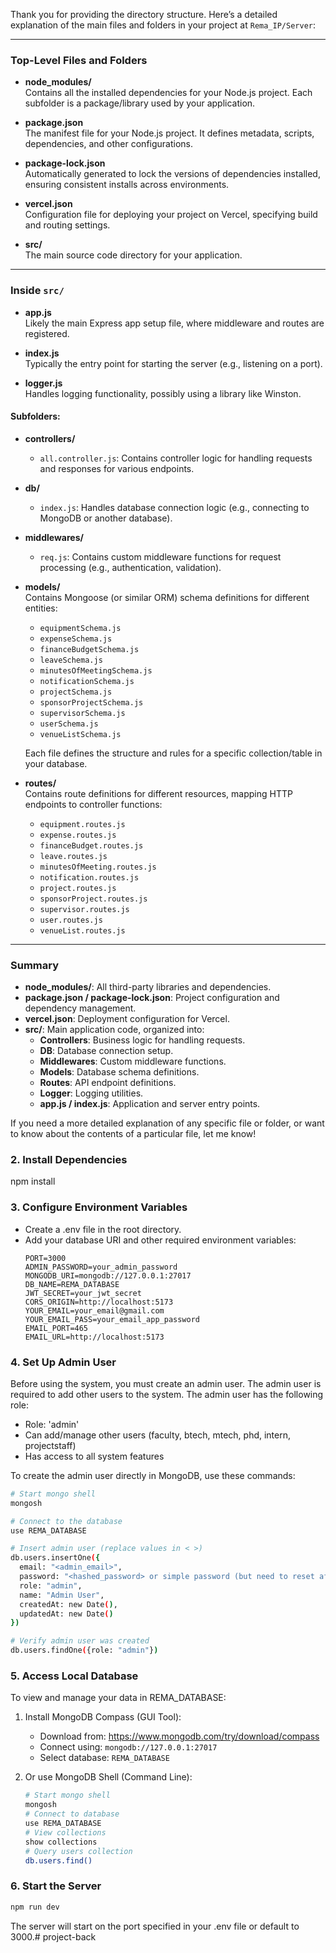 Thank you for providing the directory structure. Here’s a detailed explanation of the main files and folders in your project at `Rema_IP/Server`:

---

### Top-Level Files and Folders

- **node_modules/**  
  Contains all the installed dependencies for your Node.js project. Each subfolder is a package/library used by your application.

- **package.json**  
  The manifest file for your Node.js project. It defines metadata, scripts, dependencies, and other configurations.

- **package-lock.json**  
  Automatically generated to lock the versions of dependencies installed, ensuring consistent installs across environments.

- **vercel.json**  
  Configuration file for deploying your project on Vercel, specifying build and routing settings.

- **src/**  
  The main source code directory for your application.

---

### Inside `src/`

- **app.js**  
  Likely the main Express app setup file, where middleware and routes are registered.

- **index.js**  
  Typically the entry point for starting the server (e.g., listening on a port).

- **logger.js**  
  Handles logging functionality, possibly using a library like Winston.

#### Subfolders:

- **controllers/**  
  - `all.controller.js`: Contains controller logic for handling requests and responses for various endpoints.

- **db/**  
  - `index.js`: Handles database connection logic (e.g., connecting to MongoDB or another database).

- **middlewares/**  
  - `req.js`: Contains custom middleware functions for request processing (e.g., authentication, validation).

- **models/**  
  Contains Mongoose (or similar ORM) schema definitions for different entities:
  - `equipmentSchema.js`
  - `expenseSchema.js`
  - `financeBudgetSchema.js`
  - `leaveSchema.js`
  - `minutesOfMeetingSchema.js`
  - `notificationSchema.js`
  - `projectSchema.js`
  - `sponsorProjectSchema.js`
  - `supervisorSchema.js`
  - `userSchema.js`
  - `venueListSchema.js`

  Each file defines the structure and rules for a specific collection/table in your database.

- **routes/**  
  Contains route definitions for different resources, mapping HTTP endpoints to controller functions:
  - `equipment.routes.js`
  - `expense.routes.js`
  - `financeBudget.routes.js`
  - `leave.routes.js`
  - `minutesOfMeeting.routes.js`
  - `notification.routes.js`
  - `project.routes.js`
  - `sponsorProject.routes.js`
  - `supervisor.routes.js`
  - `user.routes.js`
  - `venueList.routes.js`

---

### Summary

- **node_modules/**: All third-party libraries and dependencies.
- **package.json / package-lock.json**: Project configuration and dependency management.
- **vercel.json**: Deployment configuration for Vercel.
- **src/**: Main application code, organized into:
  - **Controllers**: Business logic for handling requests.
  - **DB**: Database connection setup.
  - **Middlewares**: Custom middleware functions.
  - **Models**: Database schema definitions.
  - **Routes**: API endpoint definitions.
  - **Logger**: Logging utilities.
  - **app.js / index.js**: Application and server entry points.

If you need a more detailed explanation of any specific file or folder, or want to know about the contents of a particular file, let me know!
### 2. Install Dependencies
npm install

### 3. Configure Environment Variables
- Create a .env file in the root directory.
- Add your database URI and other required environment variables:
  ```plaintext
  PORT=3000
  ADMIN_PASSWORD=your_admin_password
  MONGODB_URI=mongodb://127.0.0.1:27017
  DB_NAME=REMA_DATABASE
  JWT_SECRET=your_jwt_secret
  CORS_ORIGIN=http://localhost:5173
  YOUR_EMAIL=your_email@gmail.com
  YOUR_EMAIL_PASS=your_email_app_password
  EMAIL_PORT=465
  EMAIL_URL=http://localhost:5173
  ```

### 4. Set Up Admin User
Before using the system, you must create an admin user. The admin user is required to add other users to the system. The admin user has the following role:
- Role: 'admin'
- Can add/manage other users (faculty, btech, mtech, phd, intern, projectstaff)
- Has access to all system features

To create the admin user directly in MongoDB, use these commands:
```bash
# Start mongo shell
mongosh

# Connect to the database
use REMA_DATABASE

# Insert admin user (replace values in < >)
db.users.insertOne({
  email: "<admin_email>",
  password: "<hashed_password> or simple password (but need to reset after this otherwise you want be able to login)",  # Use bcrypt to hash the password
  role: "admin",
  name: "Admin User",
  createdAt: new Date(),
  updatedAt: new Date()
})

# Verify admin user was created
db.users.findOne({role: "admin"})
```

### 5. Access Local Database
To view and manage your data in REMA_DATABASE:

1. Install MongoDB Compass (GUI Tool):
   - Download from: https://www.mongodb.com/try/download/compass
   - Connect using: `mongodb://127.0.0.1:27017`
   - Select database: `REMA_DATABASE`

2. Or use MongoDB Shell (Command Line):
   ```bash
   # Start mongo shell
   mongosh
   # Connect to database
   use REMA_DATABASE
   # View collections
   show collections
   # Query users collection
   db.users.find()
   ```

### 6. Start the Server
```bash
npm run dev
```

The server will start on the port specified in your .env file or default to 3000.# project-back
